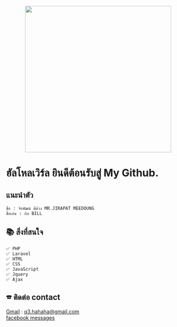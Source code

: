 <p align="center">
<a href="https://laravel.com" target="_blank">
<img src="https://avatars.githubusercontent.com/u/80222544?v=4" width="400">
</a>
</p>

# ฮัลโหลเวิร์ล ยินดีต้อนรับสู่ My Github.

## แนะนำตัว

```
ชื่อ : จิรพัฒน์ มีด้วง MR.JIRAPAT MEEDOUNG
ชื่อเล่น : บิล BILL

```

## 📚 สิ่งที่สนใจ

```
✅ PHP
✅ Laravel
✅ HTML
✅ CSS
✅ JavaScript
✅ Jquery
✅ Ajax
```


## ☎ ติดต่อ contact 
[Gmail](https://mail.google.com/mail/) : q3.hahaha@gmail.com
<br>
[facebook messages](https://www.facebook.com/messages/t/100003477559878)





